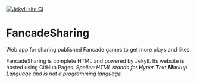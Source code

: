 [![Jekyll site CI](https://github.com/Tyler887/fancade-sharing/actions/workflows/jekyll.yml/badge.svg?branch=main)](https://github.com/Tyler887/fancade-sharing/actions/workflows/jekyll.yml)

# FancadeSharing
Web app for sharing published Fancade games to get more plays and likes.

FancadeSharing is complete HTML and powered by Jekyll. Its website is hosted using GitHub Pages.
*Spoiler: HTML stands for **H**yper **T**ext **M**arkup **L**anguage and is not a programming language.*
